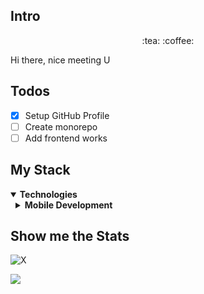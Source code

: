 ## Intro

<p align="center">:tea: :coffee:</p>
Hi there, nice meeting U 

## Todos
- [x] Setup GitHub Profile
- [ ] Create monorepo
- [ ] Add frontend works

## My Stack
<details open>
    <summary><b>Technologies</b></summary>
        <details style="margin-left: 8px;">
            <summary><b>Mobile Development</b></summary>
            <div style="padding-left: 16px;">
                <p>Native Android</p>
                <p>iOS</p>
                <p>Flutter</p>
                <p>React Native</p>
            </div>
        </details>
</details>

## Show me the Stats

![X](https://github-readme-stats.vercel.app/api?username=bobbyliu117&show_icons=true&theme=dracula)
</div>

<img align="center" src="https://github-readme-stats.vercel.app/api/top-langs/?username=bobbyliu117&layout=compact&theme=dracula&hide_border=true" />